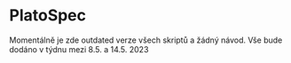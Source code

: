 # PlatoSpec 

Momentálně je zde outdated verze všech skriptů a žádný návod. Vše bude dodáno v týdnu mezi 8.5. a 14.5. 2023
